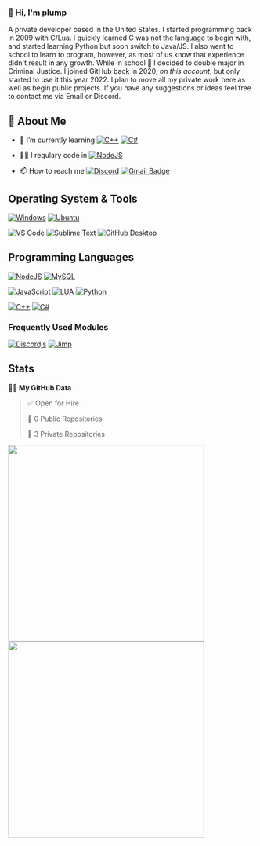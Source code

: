 ### 👋 Hi, I'm plump
A private developer based in the United States. I started programming back in 2009 with C/Lua. I quickly learned C was not the language to begin with, and started learning Python but soon switch to Java/JS. I also went to school to learn to program, however, as most of us know that experience didn't result in any growth. While in school 🥱 I decided to double major in Criminal Justice. I joined GitHub back in 2020, *on this account*, but only started to use it this year 2022. I plan to move all my private work here as well as begin public projects. If you have any suggestions or ideas feel free to contact me via Email or Discord.

## 🧐 About Me
- 🌱 I’m currently learning [![C++](https://img.shields.io/badge/-CPP-00599C?style=for-the-badge&logo=cplusplus&logoColor=ffffff)](https://codewithmosh.com/) [![C#](https://img.shields.io/badge/-C%23-239120?style=for-the-badge&logo=csharp&logoColor=ffffff)](https://codewithmosh.com/)

- 👨‍💻 I regulary code in [![NodeJS](https://img.shields.io/badge/-NodeJS-339933?style=for-the-badge&logo=nodedotjs&logoColor=ffffff)](https://nodejs.org/en/)

- 📫 How to reach me 
[![Discord](https://img.shields.io/badge/-%40plump%238332-5865F2?style=for-the-badge&logo=discord&logoColor=ffffff)](https://discord.com/users/780514956424642580) 
[![Gmail Badge](https://img.shields.io/badge/-Email-C14438?style=for-the-badge&logo=minutemailer&logoColor=ffffff)](mailto:admin@plumps.net)


## Operating System & Tools
[![Windows](https://img.shields.io/badge/Windows-11-0078D6?style=flat-square&logo=windows11&logoColor=0078D6)](https://www.microsoft.com/en-us/windows/windows-11)
[![Ubuntu](https://img.shields.io/badge/Ubuntu-20.04.2-E95420?style=flat-square&logo=ubuntu&logoColor=E95420)](https://ubuntu.com/)

[![VS Code](https://img.shields.io/badge/Primary%20IDE-VSCode-007ACC?style=flat-square&logo=Visual-studio-code&logoColor=007ACC)](https://code.visualstudio.com/)
[![Sublime Text](https://img.shields.io/badge/IDE-Sublime-C27402?style=flat-square&logo=sublimetext&logoColor=FF9800)](https://www.sublimetext.com/)
[![GitHub Desktop](https://img.shields.io/badge/GitHub%20Desktop-3.1.2-181717?style=flat-square&logo=github&logoColor=181717)](https://www.sublimetext.com/)

## Programming Languages
[![NodeJS](https://img.shields.io/badge/NodeJS-Expert-C74444?style=for-the-badge&logo=nodedotjs&logoColor=339933)](https://nodejs.org/en/)
[![MySQL](https://img.shields.io/badge/MySQL-Expert-C74444?style=for-the-badge&logo=mysql&logoColor=4479A1)](https://www.mysql.com/)

[![JavaScript](https://img.shields.io/badge/JavaScript-Advanced-F5E142?style=for-the-badge&logo=javascript&logoColor=F7DF1E)](https://www.javascript.com/)
[![LUA](https://img.shields.io/badge/Lua-Advanced-F5E142?style=for-the-badge&logo=lua&logoColor=2C2D72)](https://www.lua.org/)
[![Python](https://img.shields.io/badge/Python-Advanced-F5E142?style=for-the-badge&logo=python&logoColor=3776AB)](https://www.python.org/)

[![C++](https://img.shields.io/badge/C++-Beginner-2FAD33?style=for-the-badge&logo=cplusplus&logoColor=00599C)](https://cplusplus.com/)
[![C#](https://img.shields.io/badge/C%23-Beginner-2FAD33?style=for-the-badge&logo=csharp&logoColor=239120)](https://dotnet.microsoft.com/en-us/apps/aspnet/web-apps)

### Frequently Used Modules
[![Discordjs](https://img.shields.io/badge/Discord.js-14.7.1-5865F2?style=flat-square&logo=nodedotjs&logoColor=8187C9)](https://discord.js.org/)
[![Jimp](https://img.shields.io/badge/Jimp-0.16.2-FC5359?style=flat-square&logo=nodedotjs&logoColor=FC5359)](https://www.npmjs.com/package/jimp)

## Stats


<!--START_SECTION:waka-->

**👨‍💼 My GitHub Data** 

> ✅ Open for Hire
 > 
> 📜 0 Public Repositories 
 > 
> 🔑 3 Private Repositories  
 > 

<img src = "https://github-readme-streak-stats.herokuapp.com?user=plumpx&theme=dark&hide_border=true" width = 400>
<img src = "https://github-readme-stats.vercel.app/api/top-langs/?username=plumpx&layout=compact&langs_count=8" width = 400>
